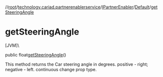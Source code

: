 //[root](../../../../index.md)/[technology.cariad.partnerenablerservice](../../index.md)/[IPartnerEnabler](../index.md)/[Default](index.md)/[getSteeringAngle](get-steering-angle.md)

# getSteeringAngle

[JVM]\

public float[getSteeringAngle](get-steering-angle.md)()

This method returns the Car steering angle in degrees. positive - right; negative - left. continuous change prop type.

